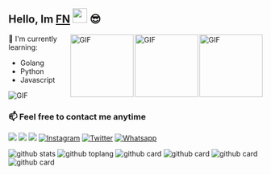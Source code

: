 ## Hello, Im [FN](https://instagram.com/wa.bot) <img src="https://github.com/TheDudeThatCode/TheDudeThatCode/blob/master/Assets/Hi.gif" width="29px"> :sunglasses:

<img align="right" alt="GIF" height="125px" src="https://i.giphy.com/media/LMt9638dO8dftAjtco/200.webp" />
<img align="right" alt="GIF" height="125px" src="https://media3.giphy.com/media/ln7z2eWriiQAllfVcn/200w.webp" />
<img align="right" alt="GIF" height="125px" src="https://media.giphy.com/media/0YLMNYmGyMfcqRX1j1/source.gif" />

:page_with_curl: I'm currently learning:
- Golang 
- Python
- Javascript

<img align="center" fit="fill" alt="GIF" src="https://media.giphy.com/media/836HiJc7pgzy8iNXCn/giphy.gif" />

### 📫 Feel free to contact me anytime
[<img src="https://img.shields.io/badge/Telegram-%40myarfine-blue">](https://t.me/myarfine)
[<img src="https://img.shields.io/badge/LINE-misseu.ong-brightgreen">](https://line.me/ti/p/~misseu.ong)
[<img src="https://img.shields.io/badge/Email-cwhite38%40student.mtsac.edu-orange">](mailto:cwhite38@student.mtsac.edu)
<a href="https://www.instagram.com/wa.bot" target="_blank"><img src="https://img.shields.io/badge/Instagram-%23E4405F.svg?&style=flat-square&logo=instagram&logoColor=white" alt="Instagram"></a>
<a href="https://twitter.com/_fnbots_" target="_blank"><img src="https://img.shields.io/badge/Twitter-%231877F2.svg?&style=flat-square&logo=Twitter&logoColor=white" alt="Twitter"></a>
<a href="https://wa.me/6281286118629" target="_blank"><img src="https://img.shields.io/badge/Whatsapp-%808080.svg?&style=flat-square&logo=Whatsapp&logoColor=white" alt="Whatsapp"></a>

![github stats](https://github-readme-stats.vercel.app/api?username=Terror-Machine&show_icons=true&theme=radical)
![github toplang](https://github-readme-stats.vercel.app/api/top-langs/?username=Terror-Machine&layout=compact&theme=nightowl)
![github card](https://github-readme-stats.vercel.app/api/pin/?username=Terror-Machine&repo=fn-whatsapp-bot&theme=dark)
![github card](https://github-readme-stats.vercel.app/api/pin/?username=Terror-Machine&repo=whatsapp-bot-go&theme=nightowl)
![github card](https://github-readme-stats.vercel.app/api/pin/?username=Terror-Machine&repo=Archimed&theme=dark)
![github card](https://github-readme-stats.vercel.app/api/pin/?username=Terror-Machine&repo=wa-automate-nodejs&theme=nightowl)

